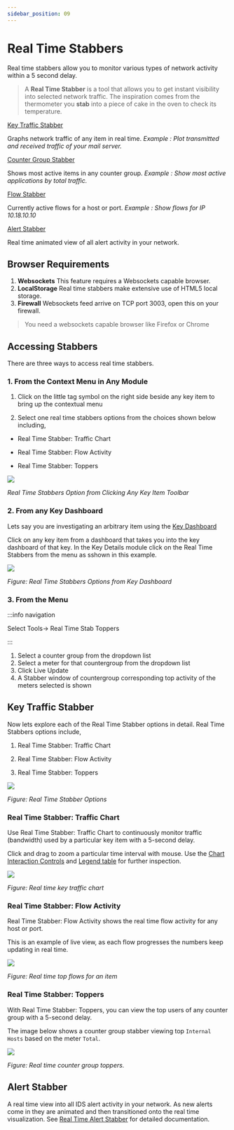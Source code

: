```yaml
---
sidebar_position: 09
---
```


# Real Time Stabbers

Real time stabbers allow you to monitor various types of network
activity within a 5 second delay.

> A **Real Time Stabber** is a tool that allows you to get instant
> visibility into selected network traffic. The inspiration comes from
> the thermometer you **stab** into a piece of cake in the oven to check
> its temperature.

[Key Traffic Stabber](/docs/ug/cg/stabber#key-traffic-stabber)  

Graphs network traffic of any item in real time. *Example : Plot
transmitted and received traffic of your mail server.*  

[Counter Group Stabber](/docs/ug/cg/stabber#3-from-the-menu)  

Shows most active items in any counter group. *Example : Show most
active applications by total traffic.*  

[Flow Stabber](/docs/ug/cg/stabber#real-time-stabber-flow-activity)  

Currently active flows for a host or port. *Example : Show flows for IP
10.18.10.10*  

[Alert Stabber](/docs/ug/cg/stabber#alert-stabber)  

Real time animated view of all alert activity in your network.  

## Browser Requirements

1. **Websockets** This feature requires a Websockets capable browser.
2. **LocalStorage** Real time stabbers make extensive use of HTML5
   local storage.
3. **Firewall** Websockets feed arrive on TCP port 3003, open this on
   your firewall.

> You need a websockets capable browser like Firefox or Chrome

## Accessing Stabbers

There are three ways to access real time stabbers.

### 1. From the Context Menu in Any Module

1. Click on the little tag symbol on the right side beside any key item to bring up the
   contextual menu

2. Select one real time stabbers options from the choices shown below including, 
- Real Time Stabber: Traffic Chart

- Real Time Stabber: Flow Activity

- Real Time Stabber: Toppers

![](images/rtstabbers.png)

*Real Time Stabbers Option from Clicking Any Key Item Toolbar*

### 2. From any Key Dashboard

Lets say you are investigating an arbitrary item using the [Key Dashboard](/docs/ug/ui/key_dashboard)

Click on any key item from a dashboard that takes you into the key dashboard of that key. In the Key Details module click on the Real Time Stabbers from the menu as sshown in this example.

![](images/rtstabbers1.png)

*Figure: Real Time Stabbers Options from Key Dashboard*

### 3. From the Menu

:::info navigation

Select Tools-> Real Time Stab Toppers

:::

1. Select a counter group from the dropdown list
2. Select a meter for that countergroup from the dropdown list
3. Click Live Update
4. A Stabber window of countergroup corresponding top activity of the meters selected is shown

## Key Traffic Stabber

Now lets explore each of the Real Time Stabber options in detail. Real Time Stabbers options include,

1) Real Time Stabber: Traffic Chart

2) Real Time Stabber: Flow Activity

3) Real Time Stabber: Toppers

![](images/rtstabbers2.png)

*Figure: Real Time Stabber Options*

### Real Time Stabber: Traffic Chart

Use Real Time Stabber: Traffic Chart to continuously monitor traffic (bandwidth) used by a particular key item with a 5-second delay.

Click and drag to zoom a particular time interval with mouse. Use the [Chart Interaction Controls](/docs/ug/ui/charts#chart-interaction-controls) and [Legend table](/docs/ug/ui/charts#legend-table) for further inspection.

![](images/rtstabbers3.png)

*Figure: Real time key traffic chart*

### Real Time Stabber: Flow Activity

Real Time Stabber: Flow Activity shows the real time flow activity for any host or port.

This is an example of live view, as each flow progresses the numbers keep updating in
real time.

![](images/realtimestabber_activeflows.png)

*Figure: Real time top flows for an item*

### Real Time Stabber: Toppers

With Real Time Stabber: Toppers, you can view the top users of any counter group with a 5-second delay.

The image below shows a counter group stabber viewing top `Internal Hosts` based on the meter `Total`.

![](images/realtimestabbers_toppers.png)

*Figure: Real time counter group toppers.*

## Alert Stabber

A real time view into all IDS alert activity in your network. As new
alerts come in they are animated and then transitioned onto the real
time visualization. See [Real Time Alert Stabber](/docs/ug/alerts/ids_stabber) for detailed documentation.
